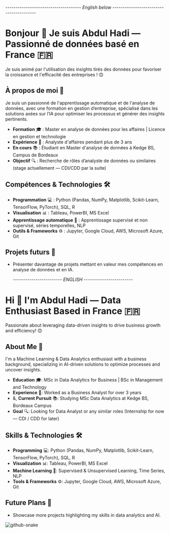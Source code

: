 *------------------------------------- English below ----------------------------------------*
# Bonjour 👋 Je suis Abdul Hadi — Passionné de données basé en France 🇫🇷

Je suis animé par l'utilisation des insights tirés des données pour favoriser la croissance et l'efficacité des entreprises ! 😊

## À propos de moi 🌟

Je suis un passionné de l'apprentissage automatique et de l'analyse de données, avec une formation en gestion d’entreprise, spécialisé dans les solutions axées sur l’IA pour optimiser les processus et générer des insights pertinents.

- **Formation** 🎓 : Master en analyse de données pour les affaires | Licence en gestion et technologie
- **Expérience** 💼 : Analyste d'affaires pendant plus de 3 ans
- **En cours** 📚 : Étudiant en Master d'analyse de données à Kedge BS, Campus de Bordeaux
- **Objectif** 🔍 : Recherche de rôles d’analyste de données ou similaires (stage actuellement — CDI/CDD par la suite)

## Compétences & Technologies 🛠️

- **Programmation** 💻 : Python (Pandas, NumPy, Matplotlib, Scikit-Learn, TensorFlow, PyTorch), SQL, R
- **Visualisation** 📊 : Tableau, PowerBI, MS Excel
- **Apprentissage automatique** 🤖 : Apprentissage supervisé et non supervisé, séries temporelles, NLP
- **Outils & Frameworks** ⚙️ : Jupyter, Google Cloud, AWS, Microsoft Azure, Git

## Projets futurs 🚀

- Présenter davantage de projets mettant en valeur mes compétences en analyse de données et en IA.

  *------------------------ ENGLISH ------------------------*
# Hi 👋 I'm Abdul Hadi — Data Enthusiast Based in France 🇫🇷

Passionate about leveraging data-driven insights to drive business growth and efficiency! 😊

## About Me 🌟

I'm a Machine Learning & Data Analytics enthusiast with a business background, specializing in AI-driven solutions to optimize processes and uncover insights.

- **Education** 🎓: MSc in Data Analytics for Business | BSc in Management and Technology
- **Experience** 💼: Worked as a Business Analyst for over 3 years
- &, **Current Pursuit** 📚: Studying MSc Data Analytics at Kedge BS, Bordeaux Campus
- **Goal** 🔍: Looking for Data Analyst or any similar roles (Internship for now — CDI / CDD for later)

## Skills & Technologies 🛠️

- **Programming** 💻: Python (Pandas, NumPy, Matplotlib, Scikit-Learn, TensorFlow, PyTorch), SQL, R
- **Visualization** 📊: Tableau, PowerBI, MS Excel
- **Machine Learning** 🤖: Supervised & Unsupervised Learning, Time Series, NLP
- **Tools & Frameworks** ⚙️: Jupyter, Google Cloud, AWS, Microsoft Azure, Git

## Future Plans 🚀

- Showcase more projects highlighting my skills in data analytics and AI.
<!--
# 💻 Tech Stack:
![Python](https://img.shields.io/badge/python-3670A0?style=for-the-badge&logo=python&logoColor=ffdd54) ![MySQL](https://img.shields.io/badge/MySQL-4479A1?style=for-the-badge&logo=mysql&logoColor=white) ![CSS3](https://img.shields.io/badge/css3-%231572B6.svg?style=for-the-badge&logo=css3&logoColor=white) ![HTML5](https://img.shields.io/badge/html5-%23E34F26.svg?style=for-the-badge&logo=html5&logoColor=white)![AWS](https://img.shields.io/badge/AWS-%23FF9900.svg?style=for-the-badge&logo=amazon-aws&logoColor=white) ![Google Cloud](https://img.shields.io/badge/GoogleCloud-%234285F4.svg?style=for-the-badge&logo=google-cloud&logoColor=white)![Adobe Photoshop](https://img.shields.io/badge/adobe%20photoshop-%2331A8FF.svg?style=for-the-badge&logo=adobe%20photoshop&logoColor=white) ![Notion](https://img.shields.io/badge/Notion-%23000000.svg?style=for-the-badge&logo=notion&logoColor=white)
-->
<picture>
  <source media="(prefers-color-scheme: dark)" srcset="https://raw.githubusercontent.com/tobiasmeyhoefer/tobiasmeyhoefer/output/github-snake-dark.svg" />
  <source media="(prefers-color-scheme: light)" srcset="https://raw.githubusercontent.com/tobiasmeyhoefer/tobiasmeyhoefer/output/github-snake.svg" />
  <img alt="github-snake" src="https://raw.githubusercontent.com/tobiasmeyhoefer/tobiasmeyhoefer/output/github-snake.svg" />
</picture>
